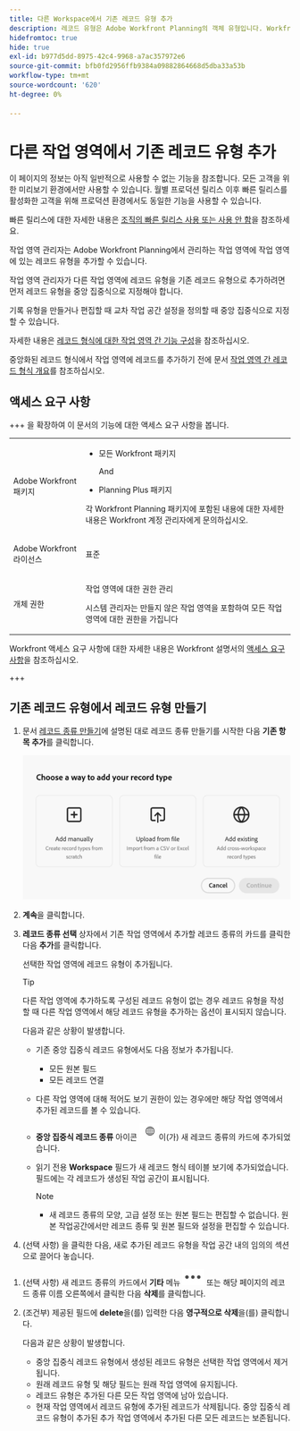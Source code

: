 ```yaml
---
title: 다른 Workspace에서 기존 레코드 유형 추가
description: 레코드 유형은 Adobe Workfront Planning의 객체 유형입니다. Workfront Planning에서 다른 작업 영역에서 생성된 기존 레코드 유형을 추가할 수 있습니다.
hidefromtoc: true
hide: true
exl-id: b977d5dd-8975-42c4-9968-a7ac357972e6
source-git-commit: bfb0fd2956ffb9384a09882864668d5dba33a53b
workflow-type: tm+mt
source-wordcount: '620'
ht-degree: 0%

---
```


<!-- add these to the metadata, when making this public: 

feature: Workfront Planning
role: User, Admin
author: Alina
recommendations: noDisplay, noCatalog
-->

# 다른 작업 영역에서 기존 레코드 유형 추가

<span class="preview">이 페이지의 정보는 아직 일반적으로 사용할 수 없는 기능을 참조합니다. 모든 고객을 위한 미리보기 환경에서만 사용할 수 있습니다. 월별 프로덕션 릴리스 이후 빠른 릴리스를 활성화한 고객을 위해 프로덕션 환경에서도 동일한 기능을 사용할 수 있습니다. </span>

<span class="preview">빠른 릴리스에 대한 자세한 내용은 [조직의 빠른 릴리스 사용 또는 사용 안 함](/help/quicksilver/administration-and-setup/set-up-workfront/configure-system-defaults/enable-fast-release-process.md)을 참조하세요. </span>

작업 영역 관리자는 Adobe Workfront Planning에서 관리하는 작업 영역에 작업 영역에 있는 레코드 유형을 추가할 수 있습니다.

작업 영역 관리자가 다른 작업 영역에 레코드 유형을 기존 레코드 유형으로 추가하려면 먼저 레코드 유형을 중앙 집중식으로 지정해야 합니다.

기록 유형을 만들거나 편집할 때 교차 작업 공간 설정을 정의할 때 중앙 집중식으로 지정할 수 있습니다.

자세한 내용은 [레코드 형식에 대한 작업 영역 간 기능 구성](/help/quicksilver/planning/architecture/configure-record-type-cross-workspace-capabilities.md)을 참조하십시오.

중앙화된 레코드 형식에서 작업 영역에 레코드를 추가하기 전에 문서 [작업 영역 간 레코드 형식 개요](/help/quicksilver/planning/architecture/cross-workspace-record-types-overview.md)를 참조하십시오.

## 액세스 요구 사항

+++ 을 확장하여 이 문서의 기능에 대한 액세스 요구 사항을 봅니다.

<table style="table-layout:auto"> 
<col> 
</col> 
<col> 
</col> 
<tbody> 
    <tr> 
<tr>

</tr>   
<tr> 
   <td role="rowheader"><p>Adobe Workfront 패키지</p></td> 
   <td> 
<ul><li><p>모든 Workfront 패키지</p></li>
And
<li><p>Planning Plus 패키지</p></li></ul>
<!--Or:
<ul><li><p>Any Workflow package</p> </li>
And
<li><p>Planning Prime or Ultimate package</p></li></ul>-->
<p>각 Workfront Planning 패키지에 포함된 내용에 대한 자세한 내용은 Workfront 계정 관리자에게 문의하십시오. </p> 
   </td>

<tr> 
   <td role="rowheader"><p>Adobe Workfront 라이선스</p></td> 
   <td><p>표준</p>
   </td> 
  </tr> 
  <tr> 
   <td role="rowheader"><p>개체 권한</p></td> 
   <td>   <p>작업 영역</a>에 대한 권한 관리 </p>  
   <p>시스템 관리자는 만들지 않은 작업 영역을 포함하여 모든 작업 영역에 대한 권한을 가집니다</p>  </td> 
  </tr>  
</tbody> 
</table>

Workfront 액세스 요구 사항에 대한 자세한 내용은 Workfront 설명서의 [액세스 요구 사항](/help/quicksilver/administration-and-setup/add-users/access-levels-and-object-permissions/access-level-requirements-in-documentation.md)을 참조하십시오.

+++   

## 기존 레코드 유형에서 레코드 유형 만들기

1. 문서 [레코드 종류 만들기](/help/quicksilver/planning/architecture/create-record-types.md)에 설명된 대로 레코드 종류 만들기를 시작한 다음 **기존 항목 추가**&#x200B;를 클릭합니다. <!--check this - the option might have been renamed in the UI-->

   ![다른 작업 영역에서 추가할 수 있는 옵션과 함께 레코드 종류를 추가하는 모달](assets/add-record-type-from-existing-workspace-option-when-creating-records.png)

1. **계속**&#x200B;을 클릭합니다.
1. **레코드 종류 선택** 상자에서 기존 작업 영역에서 추가할 레코드 종류의 카드를 클릭한 다음 **추가**&#x200B;를 클릭합니다.

   선택한 작업 영역에 레코드 유형이 추가됩니다.

   >[!TIP]
   >
   >다른 작업 영역에 추가하도록 구성된 레코드 유형이 없는 경우 레코드 유형을 작성할 때 다른 작업 영역에서 해당 레코드 유형을 추가하는 옵션이 표시되지 않습니다.

   다음과 같은 상황이 발생합니다.

   * 기존 중앙 집중식 레코드 유형에서도 다음 정보가 추가됩니다.

      * 모든 원본 필드
      * 모든 레코드 연결
   * 다른 작업 영역에 대해 적어도 보기 권한이 있는 경우에만 해당 작업 영역에서 추가된 레코드를 볼 수 있습니다.
   * **중앙 집중식 레코드 종류** 아이콘 ![중앙 집중식 레코드 종류 아이콘](assets/global-icon.png)이(가) 새 레코드 종류의 카드에 추가되었습니다.
   * 읽기 전용 **Workspace** 필드가 새 레코드 형식 테이블 보기에 추가되었습니다. 필드에는 각 레코드가 생성된 작업 공간이 표시됩니다.

     >[!NOTE]
     >
     >* 새 레코드 종류의 모양, 고급 설정 또는 원본 필드는 편집할 수 없습니다. 원본 작업공간에서만 레코드 종류 및 원본 필드와 설정을 편집할 수 있습니다.

1. (선택 사항) 을 클릭한 다음, 새로 추가된 레코드 유형을 작업 공간 내의 임의의 섹션으로 끌어다 놓습니다.

<!--This will be released later with another epic: 1. (Optional) Click the **More** menu ![More menu](assets/more-menu.png) in the new record type's card, or to the right of the record type's name on its page, then click **Share** to share it with other users in the same workspace, or adjust their permissions to the record type.-->

1. (선택 사항) 새 레코드 종류의 카드에서 **기타** 메뉴 ![기타 메뉴](assets/more-menu.png) 또는 해당 페이지의 레코드 종류 이름 오른쪽에서 클릭한 다음 **삭제**&#x200B;를 클릭합니다.
1. (조건부) 제공된 필드에 **delete**&#x200B;을(를) 입력한 다음 **영구적으로 삭제**&#x200B;을(를) 클릭합니다.

   다음과 같은 상황이 발생합니다.

   * 중앙 집중식 레코드 유형에서 생성된 레코드 유형은 선택한 작업 영역에서 제거됩니다.
   * 원래 레코드 유형 및 해당 필드는 원래 작업 영역에 유지됩니다.
   * 레코드 유형은 추가된 다른 모든 작업 영역에 남아 있습니다.
   * 현재 작업 영역에서 레코드 유형에 추가된 레코드가 삭제됩니다. 중앙 집중식 레코드 유형이 추가된 추가 작업 영역에서 추가된 다른 모든 레코드는 보존됩니다.





